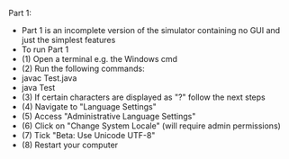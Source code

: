 Part 1:
- Part 1 is an incomplete version of the simulator containing no GUI and just the simplest features
- To run Part 1
- (1) Open a terminal e.g. the Windows cmd
- (2) Run the following commands:
- javac Test.java
- java Test
- (3) If certain characters are displayed as "?" follow the next steps
- (4) Navigate to "Language Settings"
- (5) Access "Administrative Language Settings"
- (6) Click on "Change System Locale" (will require admin permissions)
- (7) Tick "Beta: Use Unicode UTF-8"
- (8) Restart your computer
